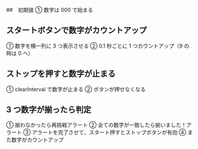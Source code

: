 ##　初期値
① 数字は 000 で始まる

## スタートボタンで数字がカウントアップ

① 数字を横一列に 3 つ表示させる
② 0.1 秒ごとに 1 つカウントアップ（9 の時は 0 へ）

## ストップを押すと数字が止まる

① clearInterval で数字が止まる
② ボタンが押せなくなる

## 3 つ数字が揃ったら判定

① 揃わなかったら再挑戦アラート
② 全ての数字が一致したら揃いました！アラート
③ アラートを完了させて、スタート押すとストップボタンが有効
④ また数字がカウントアップ
